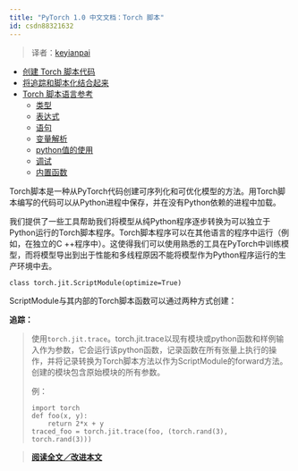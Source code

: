 ```yaml
---
title: "PyTorch 1.0 中文文档：Torch 脚本"
id: csdn88321632
---
```


> 译者：[keyianpai](https://github.com/keyianpai)

*   [创建 Torch 脚本代码](#creating-torch-script-code)
*   [将追踪和脚本化结合起来](#mixing-tracing-and-scripting)
*   [Torch 脚本语言参考](#torch-script-language-reference)
    *   [类型](#types)
    *   [表达式](#expressions)
    *   [语句](#statements)
    *   [变量解析](#variable-resolution)
    *   [python值的使用](#use-of-python-values)
    *   [调试](#debugging)
    *   [内置函数](#builtin-functions)

Torch脚本是一种从PyTorch代码创建可序列化和可优化模型的方法。用Torch脚本编写的代码可以从Python进程中保存，并在没有Python依赖的进程中加载。

我们提供了一些工具帮助我们将模型从纯Python程序逐步转换为可以独立于Python运行的Torch脚本程序。Torch脚本程序可以在其他语言的程序中运行（例如，在独立的C ++程序中）。这使得我们可以使用熟悉的工具在PyTorch中训练模型，而将模型导出到出于性能和多线程原因不能将模型作为Python程序运行的生产环境中去。

```
class torch.jit.ScriptModule(optimize=True) 
```

ScriptModule与其内部的Torch脚本函数可以通过两种方式创建：

**追踪：**

> 使用`torch.jit.trace`。torch.jit.trace以现有模块或python函数和样例输入作为参数，它会运行该python函数，记录函数在所有张量上执行的操作，并将记录转换为Torch脚本方法以作为ScriptModule的forward方法。创建的模块包含原始模块的所有参数。
> 
> 例：
> 
> ```
> import torch
> def foo(x, y):
>     return 2*x + y
> traced_foo = torch.jit.trace(foo, (torch.rand(3), torch.rand(3))) 
> ```

> [**阅读全文／改进本文**](https://github.com/apachecn/pytorch-doc-zh/blob/master/docs/1.0/jit.md)